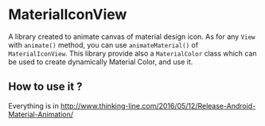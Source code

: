 # MaterialIconView

A library created to animate canvas of material design icon. As for any `View` with `animate()` method, you can use  `animateMaterial()` of `MaterialIconView`.
This library provide also a `MaterialColor` class which can be used to create dynamically Material Color, and use it.

## How to use it ?

Everything is in http://www.thinking-line.com/2016/05/12/Release-Android-Material-Animation/
